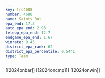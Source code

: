 ```yaml
---
key: frc4688
number: 4688
name: Saints Bot
epa_end: 17.3
auto_epa_end: 2.93
teleop_epa_end: 12.7
endgame_epa_end: 1.67
winrate: 0.45
district_epa_rank: 62
district_epa_percentile: 0.5441
type: Team
---
```

[[2024onbar]]
[[2024oncmp1]]
[[2024onwin]]

